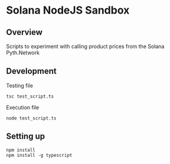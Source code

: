 # Solana NodeJS Sandbox

## Overview
Scripts to experiment with calling product prices from the Solana Pyth.Network


## Development

Testing file
```
tsc test_script.ts
```

Execution file
```
node test_script.ts
```

## Setting up
```
npm install
npm install -g typescript
```

